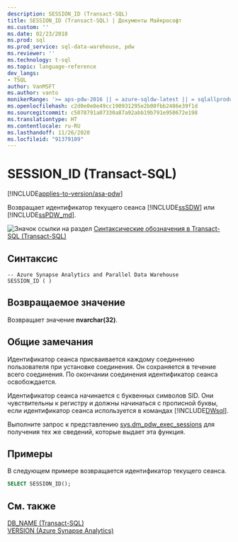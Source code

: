 ```yaml
---
description: SESSION_ID (Transact-SQL)
title: SESSION_ID (Transact-SQL) | Документы Майкрософт
ms.custom: ''
ms.date: 02/23/2018
ms.prod: sql
ms.prod_service: sql-data-warehouse, pdw
ms.reviewer: ''
ms.technology: t-sql
ms.topic: language-reference
dev_langs:
- TSQL
author: VanMSFT
ms.author: vanto
monikerRange: '>= aps-pdw-2016 || = azure-sqldw-latest || = sqlallproducts-allversions'
ms.openlocfilehash: c2d0e0e8e49cc190931295e2b00fbb2486e39f1d
ms.sourcegitcommit: c5078791a07330a87a92abb19b791e950672e198
ms.translationtype: HT
ms.contentlocale: ru-RU
ms.lasthandoff: 11/26/2020
ms.locfileid: "91379109"
---
```

# <a name="session_id-transact-sql"></a>SESSION_ID (Transact-SQL)
[!INCLUDE[applies-to-version/asa-pdw](../../includes/applies-to-version/asa-pdw.md)]

  Возвращает идентификатор текущего сеанса [!INCLUDE[ssSDW](../../includes/sssdw-md.md)] или [!INCLUDE[ssPDW_md](../../includes/sspdw-md.md)].  
  
 ![Значок ссылки на раздел](../../database-engine/configure-windows/media/topic-link.gif "Значок ссылки на раздел") [Синтаксические обозначения в Transact-SQL &#40;Transact-SQL&#41;](../../t-sql/language-elements/transact-sql-syntax-conventions-transact-sql.md)  
  
## <a name="syntax"></a>Синтаксис  
  
```syntaxsql  
-- Azure Synapse Analytics and Parallel Data Warehouse  
SESSION_ID ( )  
```  
  
## <a name="return-value"></a>Возвращаемое значение  
 Возвращает значение **nvarchar(32)**.  
  
## <a name="general-remarks"></a>Общие замечания  
 Идентификатор сеанса присваивается каждому соединению пользователя при установке соединения. Он сохраняется в течение всего соединения. По окончании соединения идентификатор сеанса освобождается.  
  
 Идентификатор сеанса начинается с буквенных символов SID. Они чувствительны к регистру и должны начинаться с прописной буквы, если идентификатор сеанса используется в командах [!INCLUDE[DWsql](../../includes/dwsql-md.md)].  
  
 Выполните запрос к представлению [sys.dm_pdw_exec_sessions](../../relational-databases/system-dynamic-management-views/sys-dm-pdw-exec-sessions-transact-sql.md) для получения тех же сведений, которые выдает эта функция.  
  
## <a name="examples"></a>Примеры  
 В следующем примере возвращается идентификатор текущего сеанса.  
  
```sql  
SELECT SESSION_ID();  
```  
  
## <a name="see-also"></a>См. также  
 [DB_NAME (Transact-SQL)](../../t-sql/functions/db-name-transact-sql.md)   
 [VERSION &#40;Azure Synapse Analytics&#41;](../../t-sql/functions/version-transact-sql-configuration-functions.md)
  
  
